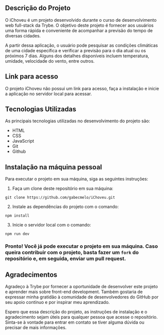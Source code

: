 ## Descrição do Projeto

O iChoveu é um projeto desenvolvido durante o curso de desenvolvimento web full-stack da Trybe. O objetivo deste projeto é fornecer aos usuários uma forma rápida e conveniente de acompanhar a previsão do tempo de diversas cidades.

A partir dessa aplicação, o usuário pode pesquisar as condições climáticas de uma cidade específica e verificar a previsão para o dia atual ou os próximos 7 dias. Alguns dos detalhes disponíveis incluem temperatura, umidade, velocidade do vento, entre outros.

## Link para acesso

O projeto iChoveu não possui um link para acesso, faça a instalação e inicie a aplicação no servidor local para acessar.

## Tecnologias Utilizadas

As principais tecnologias utilizadas no desenvolvimento do projeto são:

*   HTML
*   CSS
*   JavaScript
*   Git
*   Github

## Instalação na máquina pessoal

Para executar o projeto em sua máquina, siga as seguintes instruções:

1.  Faça um clone deste repositório em sua máquina:

<!---->

    git clone https://github.com/gabecmelo/iChoveu.git

2.  Instale as dependências do projeto com o comando:

<!---->

    npm install

3.  Inicie o servidor local com o comando:

<!---->

    npm run dev

### Pronto! Você já pode executar o projeto em sua máquina. Caso queira contribuir com o projeto, basta fazer um `fork` do repositório e, em seguida, enviar um pull request.

## Agradecimentos

Agradeço à Trybe por fornecer a oportunidade de desenvolver este projeto e aprender mais sobre front-end development. Também gostaria de expressar minha gratidão à comunidade de desenvolvedores do GitHub por seu apoio contínuo e por inspirar meu aprendizado.

Espero que essa descrição do projeto, as instruções de instalação e o agradecimento sejam úteis para qualquer pessoa que acesse o repositório. Sinta-se à vontade para entrar em contato se tiver alguma dúvida ou precisar de mais informações.
